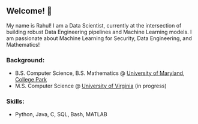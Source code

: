 ## Welcome! :wave:

My name is Rahul! I am a Data Scientist, currently at the intersection of building robust Data Engineering pipelines and Machine Learning models. I am passionate about Machine Learning for Security, Data Engineering, and Mathematics!

### Background:
- B.S. Computer Science, B.S. Mathematics @ [University of Maryland, College Park](https://umd.edu/)
- M.S. Computer Science @ [University of Virginia](https://www.virginia.edu/) (in progress)

### Skills:
- Python, Java, C, SQL, Bash, MATLAB
